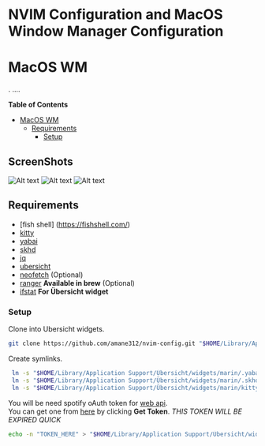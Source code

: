 # NVIM Configuration and MacOS Window Manager Configuration

# MacOS WM
<!-- markdown-toc start - Don't edit this section. Run M-x markdown-toc-refresh-toc -->. ....

**Table of Contents**

- [MacOS WM](#macos-wm)
  - [Requirements](#requirements)
    - [Setup](#setup)

<!-- markdown-toc end -->

## ScreenShots

![Alt text](/screenshots/1.png?raw=true "ScreenShot 1")
![Alt text](/screenshots/2.png?raw=true "ScreenShot 2")
![Alt text](/screenshots/3.png?raw=true "ScreenShot 3")


## Requirements
- [fish shell] (https://fishshell.com/)
- [kitty](https://sw.kovidgoyal.net/kitty/#quickstart)
- [yabai](https://github.com/koekeishiya/yabai#install)
- [skhd](https://github.com/koekeishiya/skhd#install)
- [jq](https://stedolan.github.io/jq/download/)
- [ubersicht](https://github.com/felixhageloh/uebersicht)
- [neofetch](https://github.com/dylanaraps/neofetch/wiki/Installation#macos-homebrew) (Optional)
- [ranger](https://github.com/ranger/ranger) **Available in brew** (Optional)
- [ifstat](http://macappstore.org/ifstat/) **For Übersicht widget**

### Setup

Clone into Ubersicht widgets.

```sh
git clone https://github.com/amane312/nvim-config.git "$HOME/Library/Application Support/Übersicht/widgets/marin"
```

Create symlinks.

```sh
 ln -s "$HOME/Library/Application Support/Übersicht/widgets/marin/.yabairc" "$HOME/.yabairc"
 ln -s "$HOME/Library/Application Support/Übersicht/widgets/marin/.skhdrc" "$HOME/.skhdrc"
 ln -s "$HOME/Library/Application Support/Übersicht/widgets/marin/kitty" "$HOME/.config/kitty"
```

You will be need spotify oAuth token for [web
api](https://developer.spotify.com/documentation/web-api/reference/tracks/get-track/).  
You can get one from
[here](https://developer.spotify.com/console/get-track/?id=3n3Ppam7vgaVa1iaRUc9Lp)
by clicking **Get Token**. _THIS TOKEN WILL BE EXPIRED QUICK_

```sh
echo -n "TOKEN_HERE" > "$HOME/Library/Application Support/Übersicht/widgets/marin/lib/spotify/token.sec"
```
